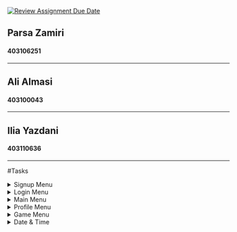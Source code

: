 [![Review Assignment Due Date](https://classroom.github.com/assets/deadline-readme-button-22041afd0340ce965d47ae6ef1cefeee28c7c493a6346c4f15d667ab976d596c.svg)](https://classroom.github.com/a/iDQJgb-p)

## Parsa Zamiri
#### 403106251
---
## Ali Almasi
#### 403100043
---
## Ilia Yazdani
#### 403110636
---

#Tasks
<details>
    <summary>Signup Menu</summary>
    - [ ] create new user  
    - [ ] check errors
    - [ ] security questions
    - [ ] random password
</details>
<details>
    <summary>Login Menu</summary>
    - [ ] Success login  
    - [ ] check errors
    - [ ] stay logged in  
    - [ ] forget password
</details>

<details>
    <summary>Main Menu</summary>
    - [ ] new game
    - [ ] show menus 
    - [ ] go to menus
    - [ ] exit
</details>

<details>
    <summary>Profile Menu</summary>
    - [ ] change fields
    - [ ] check errors
    - [ ] show user data
</details>

<details>
    <summary>Game Menu</summary>
    - [ ] choose map
    - [ ] load game (not now)
    - [ ] exit game
    - [ ] check errors
    - [ ] change turn
</details>

<details>
    <summary>Date & Time</summary>
    - [ ] choose map
    - [ ] load game (not now)
    - [ ] exit game
    - [ ] check errors
    - [ ] change turn
</details>